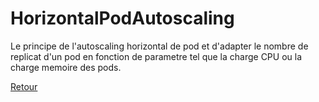 # HorizontalPodAutoscaling
Le principe de l'autoscaling horizontal de pod et d'adapter le nombre de replicat d'un pod en fonction de parametre tel que la charge CPU ou la charge memoire des pods.


[Retour](https://obeyler.github.io/Formation-K8S/)
